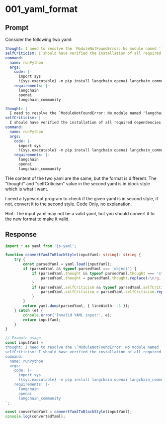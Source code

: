 # 001_yaml_format

## Prompt

Consider the following two yaml:

```yaml
thought: I need to resolve the `ModuleNotFoundError: No module named 'langchain_community'` error by ensuring that all necessary dependencies are correctly installed.
selfCriticism: I should have verified the installation of all required dependencies before running the code.
command:
  name: runPython
  args:
    code: |-
      import sys
      !{sys.executable} -m pip install langchain openai langchain_community
    requirements: |-
      langchain
      openai
      langchain_community
```

```yaml
thought: |
  I need to resolve the `ModuleNotFoundError: No module named 'langchain_community'` error by ensuring that all necessary dependencies are correctly installed.
selfCriticism: |
  I should have verified the installation of all required dependencies before running the code.
command:
  name: runPython
  args:
    code: |-
      import sys
      !{sys.executable} -m pip install langchain openai langchain_community
    requirements: |-
      langchain
      openai
      langchain_community
```

THe content of the two yaml are the same, but the format is different. The "thought" and "selfCriticism" value in the second yaml is in block style which is what I want. 

I need a typescript program to check if the given yaml is in second style, if not, convert it to the second style. Code Only, no explanation.

Hint: The input yaml may not be a valid yaml, but you should convert it to the new format to make it valid.

## Response

```typescript
import * as yaml from 'js-yaml';

function convertYamlToBlockStyle(inputYaml: string): string {
    try {
        const parsedYaml = yaml.load(inputYaml);
        if (parsedYaml && typeof parsedYaml === 'object') {
            if (parsedYaml.thought && typeof parsedYaml.thought === 'string') {
                parsedYaml.thought = parsedYaml.thought.replace(/\n/g, '\n  ');
            }
            if (parsedYaml.selfCriticism && typeof parsedYaml.selfCriticism === 'string') {
                parsedYaml.selfCriticism = parsedYaml.selfCriticism.replace(/\n/g, '\n  ');
            }
        }
        return yaml.dump(parsedYaml, { lineWidth: -1 });
    } catch (e) {
        console.error('Invalid YAML input:', e);
        return inputYaml;
    }
}

// Example usage
const inputYaml = `
thought: I need to resolve the \`ModuleNotFoundError: No module named 'langchain_community'\` error by ensuring that all necessary dependencies are correctly installed.
selfCriticism: I should have verified the installation of all required dependencies before running the code.
command:
  name: runPython
  args:
    code: |-
      import sys
      !{sys.executable} -m pip install langchain openai langchain_community
    requirements: |-
      langchain
      openai
      langchain_community
`;

const convertedYaml = convertYamlToBlockStyle(inputYaml);
console.log(convertedYaml);
```

